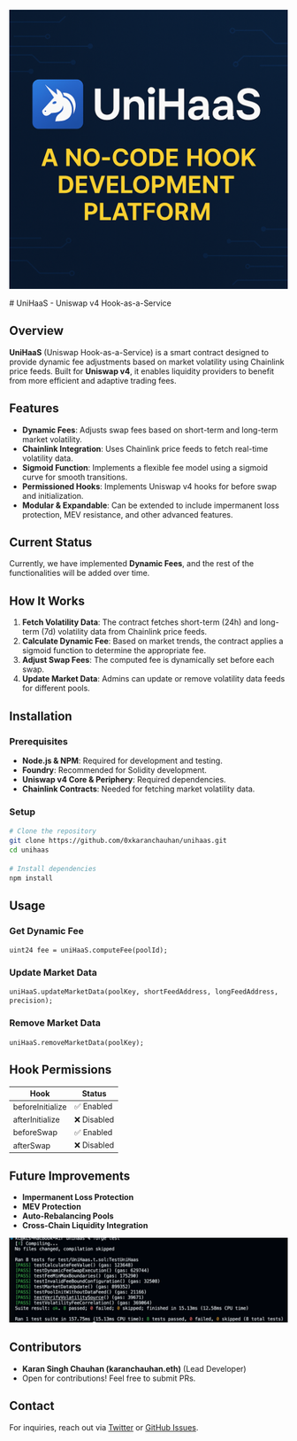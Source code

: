 <p align="center">
  <img src="images/unihaas_banner.png" width="600">
</p>
# UniHaaS - Uniswap v4 Hook-as-a-Service

## Overview

**UniHaaS** (Uniswap Hook-as-a-Service) is a smart contract designed to provide dynamic fee adjustments based on market volatility using Chainlink price feeds. Built for **Uniswap v4**, it enables liquidity providers to benefit from more efficient and adaptive trading fees.

## Features

- **Dynamic Fees**: Adjusts swap fees based on short-term and long-term market volatility.
- **Chainlink Integration**: Uses Chainlink price feeds to fetch real-time volatility data.
- **Sigmoid Function**: Implements a flexible fee model using a sigmoid curve for smooth transitions.
- **Permissioned Hooks**: Implements Uniswap v4 hooks for before swap and initialization.
- **Modular & Expandable**: Can be extended to include impermanent loss protection, MEV resistance, and other advanced features.

## Current Status

Currently, we have implemented **Dynamic Fees**, and the rest of the functionalities will be added over time.

## How It Works

1. **Fetch Volatility Data**: The contract fetches short-term (24h) and long-term (7d) volatility data from Chainlink price feeds.
2. **Calculate Dynamic Fee**: Based on market trends, the contract applies a sigmoid function to determine the appropriate fee.
3. **Adjust Swap Fees**: The computed fee is dynamically set before each swap.
4. **Update Market Data**: Admins can update or remove volatility data feeds for different pools.

## Installation

### Prerequisites

- **Node.js & NPM**: Required for development and testing.
- **Foundry**: Recommended for Solidity development.
- **Uniswap v4 Core & Periphery**: Required dependencies.
- **Chainlink Contracts**: Needed for fetching market volatility data.

### Setup

```sh
# Clone the repository
git clone https://github.com/0xkaranchauhan/unihaas.git
cd unihaas

# Install dependencies
npm install
```

## Usage

### Get Dynamic Fee

```solidity
uint24 fee = uniHaaS.computeFee(poolId);
```

### Update Market Data

```solidity
uniHaaS.updateMarketData(poolKey, shortFeedAddress, longFeedAddress, precision);
```

### Remove Market Data

```solidity
uniHaaS.removeMarketData(poolKey);
```

## Hook Permissions

| Hook             | Status      |
| ---------------- | ----------- |
| beforeInitialize | ✅ Enabled  |
| afterInitialize  | ❌ Disabled |
| beforeSwap       | ✅ Enabled  |
| afterSwap        | ❌ Disabled |

## Future Improvements

- **Impermanent Loss Protection**
- **MEV Protection**
- **Auto-Rebalancing Pools**
- **Cross-Chain Liquidity Integration**

![Test Results](images/test_results.png)

## Contributors

- **Karan Singh Chauhan (karanchauhan.eth)** (Lead Developer)
- Open for contributions! Feel free to submit PRs.

## Contact

For inquiries, reach out via [Twitter](https://x.com/0xkaranchauhan) or [GitHub Issues](https://github.com/0xkaranchauhan/unihaas/issues).
